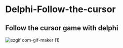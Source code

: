 # Delphi-Follow-the-cursor

## Follow the cursor game with delphi

![ezgif com-gif-maker (1)](https://user-images.githubusercontent.com/40443383/189997892-26faf3c1-396c-4b59-9399-87cdb7e73b67.gif)
